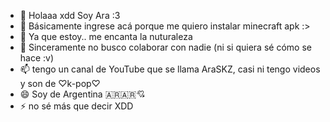 - 👋 Holaaa xdd Soy Ara :3
- 👀 Básicamente ingrese acá porque me quiero instalar minecraft apk :>
- 🌱 Ya que estoy.. me encanta la nuturaleza
- 💞️ Sinceramente no busco colaborar con nadie (ni si quiera sé cómo se hace :v)
- 📫 tengo un canal de YouTube que se llama AraSKZ, casi ni tengo videos y son de ♡k-pop♡
- 😄 Soy de Argentina 🇦🇷🇦🇷💘
- ⚡ no sé más que decir XDD

<!---
ARAAA0304/ARAAA0304 is a ✨ special ✨ repository because its `README.md` (this file) appears on your GitHub profile.
You can click the Preview link to take a look at your changes.
--->
